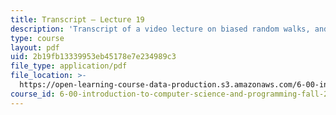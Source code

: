 ```yaml
---
title: Transcript – Lecture 19
description: 'Transcript of a video lecture on biased random walks, and distributions.'
type: course
layout: pdf
uid: 2b19fb13339953eb45178e7e234989c3
file_type: application/pdf
file_location: >-
  https://open-learning-course-data-production.s3.amazonaws.com/6-00-introduction-to-computer-science-and-programming-fall-2008/2b19fb13339953eb45178e7e234989c3_6-00F08-L19.pdf
course_id: 6-00-introduction-to-computer-science-and-programming-fall-2008
---
```

